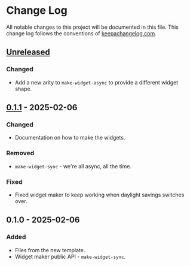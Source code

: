 # Change Log
All notable changes to this project will be documented in this file. This change log follows the conventions of [keepachangelog.com](http://keepachangelog.com/).

## [Unreleased]
### Changed
- Add a new arity to `make-widget-async` to provide a different widget shape.

## [0.1.1] - 2025-02-06
### Changed
- Documentation on how to make the widgets.

### Removed
- `make-widget-sync` - we're all async, all the time.

### Fixed
- Fixed widget maker to keep working when daylight savings switches over.

## 0.1.0 - 2025-02-06
### Added
- Files from the new template.
- Widget maker public API - `make-widget-sync`.

[Unreleased]: https://sourcehost.site/your-name/euler/compare/0.1.1...HEAD
[0.1.1]: https://sourcehost.site/your-name/euler/compare/0.1.0...0.1.1
